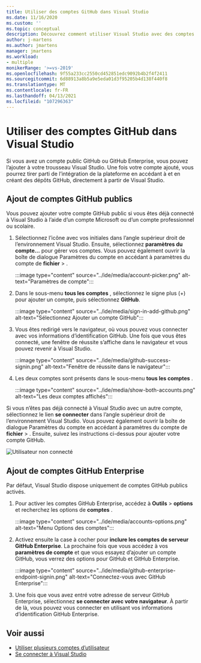 ```yaml
---
title: Utiliser des comptes GitHub dans Visual Studio
ms.date: 11/16/2020
ms.custom: ''
ms.topic: conceptual
description: Découvrez comment utiliser Visual Studio avec des comptes GitHub.
author: j-martens
ms.author: jmartens
manager: jmartens
ms.workload:
- multiple
monikerRange: '>=vs-2019'
ms.openlocfilehash: 9f55a233cc2550cd452851edc9092b4b2f4f2411
ms.sourcegitcommit: 6d88913a8b5a9e5eda01d3f95205b4d138f440f8
ms.translationtype: MT
ms.contentlocale: fr-FR
ms.lasthandoff: 04/13/2021
ms.locfileid: "107296363"
---
```

# <a name="work-with-github-accounts-in-visual-studio"></a>Utiliser des comptes GitHub dans Visual Studio

Si vous avez un compte public GitHub ou GitHub Enterprise, vous pouvez l’ajouter à votre trousseau Visual Studio. Une fois votre compte ajouté, vous pourrez tirer parti de l’intégration de la plateforme en accédant à et en créant des dépôts GitHub, directement à partir de Visual Studio.

## <a name="adding-public-github-accounts"></a>Ajout de comptes GitHub publics

Vous pouvez ajouter votre compte GitHub public si vous êtes déjà connecté à Visual Studio à l’aide d’un compte Microsoft ou d’un compte professionnel ou scolaire.

1. Sélectionnez l’icône avec vos initiales dans l’angle supérieur droit de l’environnement Visual Studio. Ensuite, sélectionnez **paramètres du compte...** pour gérer vos comptes. Vous pouvez également ouvrir la boîte de dialogue Paramètres du compte en accédant à paramètres du compte de **fichier**  >  .

    :::image type="content" source="../ide/media/account-picker.png" alt-text="Paramètres de compte":::

2. Dans le sous-menu **tous les comptes** , sélectionnez le signe plus (+) pour ajouter un compte, puis sélectionnez **GitHub**.

    :::image type="content" source="../ide/media/sign-in-add-github.png" alt-text="Sélectionnez Ajouter un compte GitHub":::

3. Vous êtes redirigé vers le navigateur, où vous pouvez vous connecter avec vos informations d’identification GitHub. Une fois que vous êtes connecté, une fenêtre de réussite s’affiche dans le navigateur et vous pouvez revenir à Visual Studio.

    :::image type="content" source="../ide/media/github-success-signin.png" alt-text="Fenêtre de réussite dans le navigateur":::

4. Les deux comptes sont présents dans le sous-menu **tous les comptes** .

    :::image type="content" source="../ide/media/show-both-accounts.png" alt-text="Les deux comptes affichés":::

Si vous n’êtes pas déjà connecté à Visual Studio avec un autre compte, sélectionnez le lien **se connecter** dans l’angle supérieur droit de l’environnement Visual Studio. Vous pouvez également ouvrir la boîte de dialogue Paramètres du compte en accédant à paramètres du compte de **fichier**  >  . Ensuite, suivez les instructions ci-dessus pour ajouter votre compte GitHub.

![Utilisateur non connecté](../ide/media/vs2019_usernotsignedin.png)

## <a name="adding-github-enterprise-accounts"></a>Ajout de comptes GitHub Enterprise

Par défaut, Visual Studio dispose uniquement de comptes GitHub publics activés.

1. Pour activer les comptes GitHub Enterprise, accédez à **Outils**  >  **options** et recherchez les options de **comptes** .

    :::image type="content" source="../ide/media/accounts-options.png" alt-text="Menu Options des comptes":::

2. Activez ensuite la case à cocher pour **inclure les comptes de serveur GitHub Enterprise**. La prochaine fois que vous accédez à vos **paramètres de compte** et que vous essayez d’ajouter un compte GitHub, vous verrez des options pour GitHub et GitHub Enterprise.

    :::image type="content" source="../ide/media/github-enterprise-endpoint-signin.png" alt-text="Connectez-vous avec GitHub Enterprise":::

3. Une fois que vous avez entré votre adresse de serveur GitHub Enterprise, sélectionnez **se connecter avec votre navigateur**. À partir de là, vous pouvez vous connecter en utilisant vos informations d’identification GitHub Enterprise.

## <a name="see-also"></a>Voir aussi

- [Utiliser plusieurs comptes d’utilisateur](work-with-multiple-user-accounts.md)
- [Se connecter à Visual Studio](signing-in-to-visual-studio.md)
